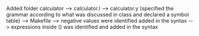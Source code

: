 Added folder calculator
	--> calculator.l
	--> calculator.y (specified the grammar according to what was discussed in class and declared a symbol table)
	--> Makefile
	--> negative values were identified added in the syntax
	--> expressions inside () was identified and added in the syntax
	

